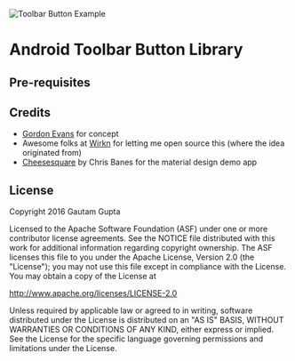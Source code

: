 ![Toolbar Button Example](https://raw.githubusercontent.com/gautamgupta/toolbar-button/master/art/toolbar-button.png)

Android Toolbar Button Library
==============================



Pre-requisites
--------------


Credits
-------
 - [Gordon Evans](https://www.linkedin.com/in/gjrevans) for concept
 - Awesome folks at [Wirkn](http://wirkn.com/) for letting me open source this (where the idea originated from)
 - [Cheesesquare](https://github.com/chrisbanes/cheesesquare) by Chris Banes for the material design demo app

License
-------

Copyright 2016 Gautam Gupta

Licensed to the Apache Software Foundation (ASF) under one or more contributor
license agreements.  See the NOTICE file distributed with this work for
additional information regarding copyright ownership.  The ASF licenses this
file to you under the Apache License, Version 2.0 (the "License"); you may not
use this file except in compliance with the License.  You may obtain a copy of
the License at

http://www.apache.org/licenses/LICENSE-2.0

Unless required by applicable law or agreed to in writing, software
distributed under the License is distributed on an "AS IS" BASIS, WITHOUT
WARRANTIES OR CONDITIONS OF ANY KIND, either express or implied.  See the
License for the specific language governing permissions and limitations under
the License.

